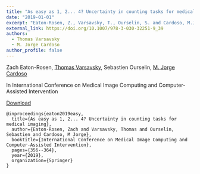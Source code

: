 ```yaml
---
title: "As easy as 1, 2... 4? Uncertainty in counting tasks for medical imaging"
date: "2019-01-01"
excerpt: "Eaton-Rosen, Z., Varsavsky, T., Ourselin, S. and Cardoso, M.J., 2019, October. In International Conference on Medical Image Computing and Computer-Assisted Intervention (pp. 356-364). Springer, Cham."
external_link: https://doi.org/10.1007/978-3-030-32251-9_39
authors:
  - Thomas Varsavsky
  - M. Jorge Cardoso
author_profile: false
---
```

Zach Eaton-Rosen, [Thomas Varsavsky](/people/thomas_varsavsky), Sebastien Ourselin, [M. Jorge Cardoso](/people/jorge_cardoso)

In International Conference on Medical Image Computing and Computer-Assisted Intervention

<a href="{{page.external_link}}" target="_blank"> Download </a>

```
@inproceedings{eaton2019easy,
  title={As easy as 1, 2... 4? Uncertainty in counting tasks for medical imaging},
  author={Eaton-Rosen, Zach and Varsavsky, Thomas and Ourselin, Sebastien and Cardoso, M Jorge},
  booktitle={International Conference on Medical Image Computing and Computer-Assisted Intervention},
  pages={356--364},
  year={2019},
  organization={Springer}
}
```
